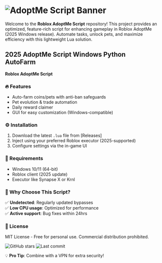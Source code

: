 # ![AdoptMe Script Banner](https://i.postimg.cc/05LM1bYD/e0a4f47f-0736-4eee-9791-425172eba9ba.png)  

Welcome to the **Roblox AdoptMe Script** repository! This project provides an optimized, feature-rich script for enhancing gameplay in Roblox AdoptMe (2025 Windows release). Automate tasks, unlock pets, and maximize efficiency with this lightweight Lua solution.  

## 2025 AdoptMe Script Windows Python AutoFarm  
**Roblox AdoptMe Script**  

### 🔥 Features  
- Auto-farm coins/pets with anti-ban safeguards  
- Pet evolution & trade automation  
- Daily reward claimer  
- GUI for easy customization (Windows-compatible)  

### ⚙️ Installation  
1. Download the latest `.lua` file from [Releases]  
2. Inject using your preferred Roblox executor (2025-supported)  
3. Configure settings via the in-game UI  

### 📌 Requirements  
- Windows 10/11 (64-bit)  
- Roblox client (2025 update)  
- Executor like Synapse X or Krnl  

### 🌟 Why Choose This Script?  
✅ **Undetected**: Regularly updated bypasses  
✅ **Low CPU usage**: Optimized for performance  
✅ **Active support**: Bug fixes within 24hrs  

### 📜 License  
MIT License - Free for personal use. Commercial distribution prohibited.  

![GitHub stars](https://img.shields.io/github/stars/username/repo?style=social) ![Last commit](https://img.shields.io/github/last-commit/username/repo)  

💡 **Pro Tip**: Combine with a VPN for extra security!

